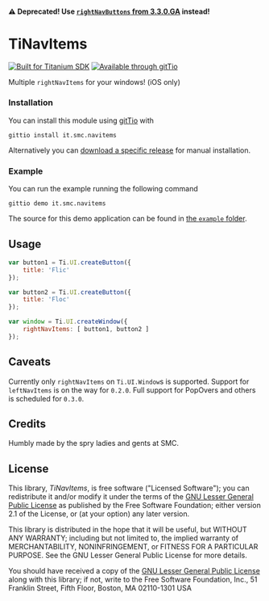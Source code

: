 #### :warning: Deprecated! Use [`rightNavButtons` from 3.3.0.GA][rnb] instead!

[rnb]: http://docs.appcelerator.com/titanium/latest/#!/api/Titanium.UI.Window-property-rightNavButtons

TiNavItems
==========

[![Built for Titanium SDK][ti-badge]][ti]
[![Available through gitTio][gittio-badge]][gittio-page]

[ti-badge]: http://www-static.appcelerator.com/badges/titanium-git-badge-sq.png
[ti]: http://www.appcelerator.com/titanium/
[gittio-badge]: http://gitt.io/badge.png
[gittio-page]: http://gitt.io/component/it.smc.navitems

Multiple `rightNavItems` for your windows! (iOS only)

### Installation

You can install this module using [gitTio][gittio-cli] with

    gittio install it.smc.navitems

Alternatively you can [download a specific release][rls] for manual installation.

[rls]: https://github.com/smclab/TiNavItems/releases
[gittio-cli]: http://gitt.io/cli

### Example

You can run the example running the following command

    gittio demo it.smc.navitems

The source for this demo application can be found in [the `example` folder][exm].

[exm]: https://github.com/smclab/TiNavItems/tree/master/example


Usage
-----

```js
var button1 = Ti.UI.createButton({
	title: 'Flic'
});

var button2 = Ti.UI.createButton({
	title: 'Floc'
});

var window = Ti.UI.createWindow({
	rightNavItems: [ button1, button2 ]
});
```

Caveats
-------

Currently only `rightNavItems` on `Ti.UI.Window`s is supported. Support for `leftNavItems` is on the way for `0.2.0`. Full support for PopOvers and others is scheduled for `0.3.0`.

Credits
-------

Humbly made by the spry ladies and gents at SMC.

License
-------

This library, *TiNavItems*, is free software ("Licensed Software"); you can
redistribute it and/or modify it under the terms of the [GNU Lesser General
Public License](http://www.gnu.org/licenses/lgpl-2.1.html) as published by the
Free Software Foundation; either version 2.1 of the License, or (at your
option) any later version.

This library is distributed in the hope that it will be useful, but WITHOUT ANY
WARRANTY; including but not limited to, the implied warranty of MERCHANTABILITY,
NONINFRINGEMENT, or FITNESS FOR A PARTICULAR PURPOSE. See the GNU Lesser General
Public License for more details.

You should have received a copy of the [GNU Lesser General Public
License](http://www.gnu.org/licenses/lgpl-2.1.html) along with this library; if
not, write to the Free Software Foundation, Inc., 51 Franklin Street, Fifth
Floor, Boston, MA 02110-1301 USA
